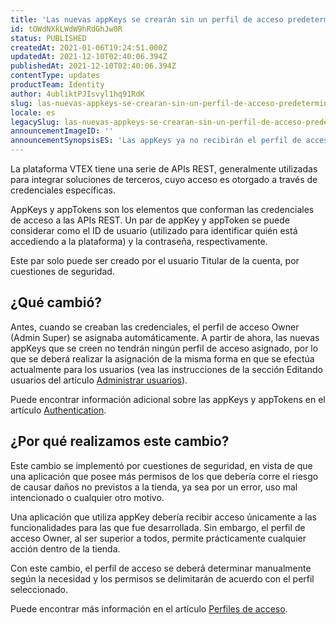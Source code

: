 ```yaml
---
title: 'Las nuevas appKeys se crearán sin un perfil de acceso predeterminado'
id: tOWdNXkLWdW9hRdGhJw0R
status: PUBLISHED
createdAt: 2021-01-06T19:24:51.000Z
updatedAt: 2021-12-10T02:40:06.394Z
publishedAt: 2021-12-10T02:40:06.394Z
contentType: updates
productTeam: Identity
author: 4ubliktPJIsvyl1hq91RdK
slug: las-nuevas-appkeys-se-crearan-sin-un-perfil-de-acceso-predeterminado
locale: es
legacySlug: las-nuevas-appkeys-se-crearan-sin-un-perfil-de-acceso-predeterminado
announcementImageID: ''
announcementSynopsisES: 'Las appKeys ya no recibirán el perfil de acceso Owner por estándar'
---
```


La plataforma VTEX tiene una serie de APIs REST, generalmente utilizadas para integrar soluciones de terceros, cuyo acceso es otorgado a través de credenciales específicas.

AppKeys y appTokens son los elementos que conforman las credenciales de acceso a las APIs REST. Un par de appKey y appToken se puede considerar como el ID de usuario (utilizado para identificar quién está accediendo a la plataforma) y la contraseña, respectivamente. 

Este par solo puede ser creado por el usuario Titular de la cuenta, por cuestiones de seguridad. 

## ¿Qué cambió?

Antes, cuando se creaban las credenciales, el perfil de acceso Owner (Admin Super) se asignaba automáticamente. A partir de ahora, las nuevas appKeys que se creen no tendrán ningún perfil de acceso asignado, por lo que se deberá realizar la asignación de la misma forma en que se efectúa actualmente para los usuarios (vea las instrucciones de la sección Editando usuarios del artículo [Administrar usuarios](https://help.vtex.com/es/tutorial/gerenciando-usuarios--tutorials_512#editando-usuarios)).

Puede encontrar información adicional sobre las appKeys y appTokens en el artículo [Authentication](https://developers.vtex.com/vtex-developer-docs/docs/getting-started-authentication).

## ¿Por qué realizamos este cambio?

Este cambio se implementó por cuestiones de seguridad, en vista de que una aplicación que posee más permisos de los que debería corre el riesgo de causar daños no previstos a la tienda, ya sea por un error, uso mal intencionado o cualquier otro motivo.

Una aplicación que utiliza appKey debería recibir acceso únicamente a las funcionalidades para las que fue desarrollada. Sin embargo, el perfil de acceso Owner, al ser superior a todos, permite prácticamente cualquier acción dentro de la tienda.

Con este cambio, el perfil de acceso se deberá determinar manualmente según la necesidad y los permisos se delimitarán de acuerdo con el perfil seleccionado.

Puede encontrar más información en el artículo [Perfiles de acceso](https://help.vtex.com/es/tutorial/perfis-de-acesso--7HKK5Uau2H6wxE1rH5oRbc).
